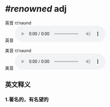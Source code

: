 # ***\#renowned*** adj
英音 rɪˈnaʊnd  
英音
<audio src="./media/renowned1_AAC.aac" controls="controls"></audio>

美音 rɪˈnaʊnd  
美音
<audio src="./media/renowned2_AAC.aac" controls="controls"></audio>



  

英文释义
---
### 1.**著名的，有名望的**  


